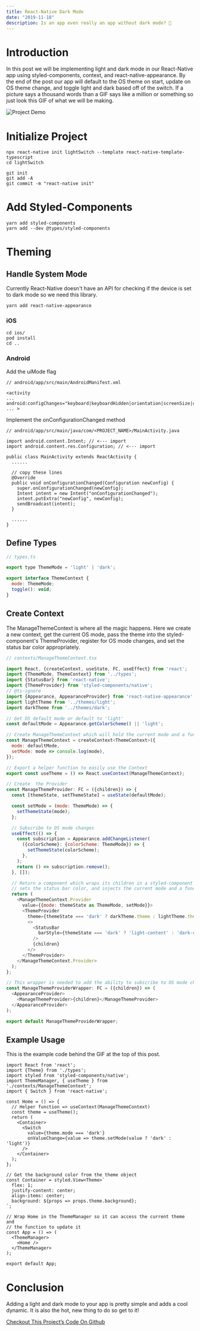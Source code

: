 ```yaml
---
title: React-Native Dark Mode
date: "2019-11-18"
description: Is an app even really an app without dark mode? 🤔
---
```


# Introduction
In this post we will be implementing light and dark mode in our React-Native app using styled-components, context, and react-native-appearance. By the end of the post our app will default to the OS theme on start, update on OS theme change, and toggle light and dark based off of the switch. If a picture says a thousand words than a GIF says like a million or something so just look this GIF of what we will be making.

![Project Demo](demo.gif "Project Demo")

# Initialize Project
```
npx react-native init lightSwitch --template react-native-template-typescript
cd lightSwitch
```

```
git init
git add -A
git commit -m "react-native init"
```

# Add Styled-Components
```
yarn add styled-components
yarn add --dev @types/styled-components
```

# Theming
## Handle System Mode
Currently React-Native doesn't have an API for checking if the device is set to dark mode so we need this library.

```
yarn add react-native-appearance
```

### iOS
```
cd ios/
pod install
cd ..
```

### Android
Add the uiMode flag

```
// android/app/src/main/AndroidManifest.xml

<activity
...
android:configChanges="keyboard|keyboardHidden|orientation|screenSize|uiMode">
... >
```

Implement the onConfigurationChanged method

```
// android/app/src/main/java/com/<PROJECT_NAME>/MainActivity.java

import android.content.Intent; // <--- import
import android.content.res.Configuration; // <--- import

public class MainActivity extends ReactActivity {
  ......

  // copy these lines
  @Override
  public void onConfigurationChanged(Configuration newConfig) {
    super.onConfigurationChanged(newConfig);
    Intent intent = new Intent("onConfigurationChanged");
    intent.putExtra("newConfig", newConfig);
    sendBroadcast(intent);
  }

  ......
}
```

## Define Types
```javascript
// types.ts

export type ThemeMode = 'light' | 'dark';

export interface ThemeContext {
  mode: ThemeMode;
  toggle(): void;
}
```

## Create Context
The ManageThemeContext is where all the magic happens. Here we create a new context, get the current OS mode, pass the theme into the styled-component's ThemeProvider, register for OS mode changes, and set the status bar color appropriately.

```javascript
// contexts/ManageThemeContext.tsx

import React, {createContext, useState, FC, useEffect} from 'react';
import {ThemeMode, ThemeContext} from '../types';
import {StatusBar} from 'react-native';
import {ThemeProvider} from 'styled-components/native';
// @ts-ignore
import {Appearance, AppearanceProvider} from 'react-native-appearance';
import lightTheme from '../themes/light';
import darkTheme from '../themes/dark';

// Get OS default mode or default to 'light'
const defaultMode = Appearance.getColorScheme() || 'light';

// Create ManageThemeContext which will hold the current mode and a function to change it
const ManageThemeContext = createContext<ThemeContext>({
  mode: defaultMode,
  setMode: mode => console.log(mode),
});

// Export a helper function to easily use the Context
export const useTheme = () => React.useContext(ManageThemeContext);

// Create  the Provider
const ManageThemeProvider: FC = ({children}) => {
  const [themeState, setThemeState] = useState(defaultMode);

  const setMode = (mode: ThemeMode) => {
    setThemeState(mode);
  };

  // Subscribe to OS mode changes
  useEffect(() => {
    const subscription = Appearance.addChangeListener(
      ({colorScheme}: {colorScheme: ThemeMode}) => {
        setThemeState(colorScheme);
      },
    );
    return () => subscription.remove();
  }, []);

  // Return a component which wraps its children in a styled-component ThemeProvider,
  // sets the status bar color, and injects the current mode and a function to change it
  return (
    <ManageThemeContext.Provider
      value={{mode: themeState as ThemeMode, setMode}}>
      <ThemeProvider
        theme={themeState === 'dark' ? darkTheme.theme : lightTheme.theme}>
        <>
          <StatusBar
            barStyle={themeState === 'dark' ? 'light-content' : 'dark-content'}
          />
          {children}
        </>
      </ThemeProvider>
    </ManageThemeContext.Provider>
  );
};

// This wrapper is needed to add the ability to subscribe to OS mode changes
const ManageThemeProviderWrapper: FC = ({children}) => (
  <AppearanceProvider>
    <ManageThemeProvider>{children}</ManageThemeProvider>
  </AppearanceProvider>
);

export default ManageThemeProviderWrapper;
```

## Example Usage
This is the example code behind the GIF at the top of this post. 

```
import React from 'react';
import {Theme} from './types';
import styled from 'styled-components/native';
import ThemeManager, { useTheme } from './contexts/ManageThemeContext';
import { Switch } from 'react-native';

const Home = () => {
  // Helper function => useContext(ManageThemeContext)
  const theme = useTheme();
  return (
    <Container>
      <Switch
        value={theme.mode === 'dark'}
        onValueChange={value => theme.setMode(value ? 'dark' : 'light')}
      />
    </Container>
  );
};

// Get the background color from the theme object
const Container = styled.View<Theme>`
  flex: 1;
  justify-content: center;
  align-items: center;
  background: ${props => props.theme.background};
`;

// Wrap Home in the ThemeManager so it can access the current theme and
// the function to update it
const App = () => (
  <ThemeManager>
    <Home />
  </ThemeManager>
);

export default App;
```

# Conclusion
Adding a light and dark mode to your app is pretty simple and adds a cool dynamic. It is also the hot, new thing to do so get to it!

[Checkout This Project’s Code On Github](https://thefinnternet.com/react-native-dark-mode)